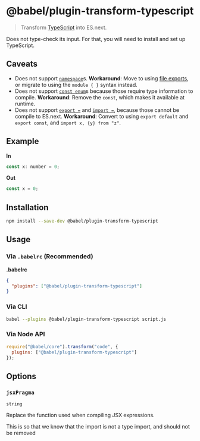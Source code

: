 # @babel/plugin-transform-typescript

> Transform [TypeScript](https://github.com/Microsoft/TypeScript) into ES.next.

Does not type-check its input. For that, you will need to install and set up TypeScript.

## Caveats

* Does not support [`namespace`][namespace]s. **Workaround**: Move to using [file exports][fm], or migrate to using the `module { }` syntax instead.
* Does not support [`const enum`][const_enum]s because those require type information to compile.
**Workaround**: Remove the `const`, which makes it available at runtime.
* Does not support [`export =`][exin] and [`import =`][exin], because those cannot be compile to ES.next. **Workaround**: Convert to using `export default` and `export const`, and `import x, {y} from "z"`.

## Example

**In**

```javascript
const x: number = 0;
```

**Out**

```javascript
const x = 0;
```

## Installation

```sh
npm install --save-dev @babel/plugin-transform-typescript
```

## Usage

### Via `.babelrc` (Recommended)

**.babelrc**

```json
{
  "plugins": ["@babel/plugin-transform-typescript"]
}
```

### Via CLI

```sh
babel --plugins @babel/plugin-transform-typescript script.js
```

### Via Node API

```javascript
require("@babel/core").transform("code", {
  plugins: ["@babel/plugin-transform-typescript"]
});
```
## Options

### `jsxPragma`

`string`

Replace the function used when compiling JSX expressions.

This is so that we know that the import is not a type import, and should not be removed

[const_enum]: https://www.typescriptlang.org/docs/handbook/enums.html#const-enums
[namespace]: https://www.typescriptlang.org/docs/handbook/namespaces.html
[exin]: https://www.typescriptlang.org/docs/handbook/modules.html#export--and-import--require
[fm]: https://github.com/Microsoft/dtslint/blob/master/docs/no-single-declare-module.md

